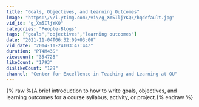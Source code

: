 ```yaml
---
title: "Goals, Objectives, and Learning Outcomes"
image: "https:\/\/i.ytimg.com\/vi\/g_Xm5IljYKQ\/hqdefault.jpg"
vid_id: "g_Xm5IljYKQ"
categories: "People-Blogs"
tags: ["goals","objectives","learning outcomes"]
date: "2021-11-04T06:32:09+03:00"
vid_date: "2014-11-24T03:47:44Z"
duration: "PT4M43S"
viewcount: "354728"
likeCount: "1793"
dislikeCount: "129"
channel: "Center for Excellence in Teaching and Learning at OU"
---
```

{% raw %}A brief introduction to how to write goals, objectives, and learning outcomes for a course syllabus, activity, or project.{% endraw %}
